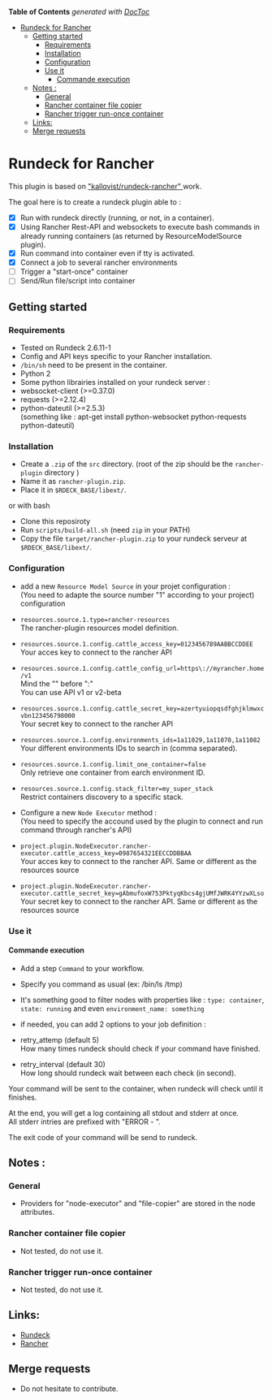 <!-- START doctoc generated TOC please keep comment here to allow auto update -->
<!-- DON'T EDIT THIS SECTION, INSTEAD RE-RUN doctoc TO UPDATE -->
**Table of Contents**  *generated with [DocToc](https://github.com/thlorenz/doctoc)*

- [Rundeck for Rancher](#rundeck-for-rancher)
  - [Getting started](#getting-started)
    - [Requirements](#requirements)
    - [Installation](#installation)
    - [Configuration](#configuration)
    - [Use it](#use-it)
      - [Commande execution](#commande-execution)
  - [Notes :](#notes-)
    - [General](#general)
    - [Rancher container file copier](#rancher-container-file-copier)
    - [Rancher trigger run-once container](#rancher-trigger-run-once-container)
  - [Links:](#links)
  - [Merge requests](#merge-requests)

<!-- END doctoc generated TOC please keep comment here to allow auto update -->

# Rundeck for Rancher

This plugin is based on ["kallqvist/rundeck-rancher" ](https://github.com/kallqvist/rundeck-rancher) work.

The goal here is to create a rundeck plugin able to :
- [x] Run with rundeck directly (running, or not, in a container).
- [x] Using Rancher Rest-API and websockets to execute bash commands in already running containers (as returned by ResourceModelSource plugin).
- [x] Run command into container even if tty is activated.
- [x] Connect a job to several rancher environments
- [ ] Trigger a "start-once" container
- [ ] Send/Run file/script into container

## Getting started
### Requirements
- Tested on Rundeck 2.6.11-1
- Config and API keys specific to your Rancher installation.
- `/bin/sh` need to be present in the container.
- Python 2
- Some python librairies installed on your rundeck server :
 - websocket-client (>=0.37.0)
 - requests (>=2.12.4)
 - python-dateutil (>=2.5.3)<br>
(something like : apt-get install python-websocket python-requests python-dateutil)

### Installation
- Create a `.zip` of the `src` directory. (root of the zip should be the `rancher-plugin` directory )
- Name it as `rancher-plugin.zip`.
- Place it in `$RDECK_BASE/libext/`.

or with bash

- Clone this reposiroty
- Run `scripts/build-all.sh` (need `zip` in your PATH)
- Copy the file `target/rancher-plugin.zip` to your rundeck serveur at `$RDECK_BASE/libext/`.


### Configuration
- add a new `Resource Model Source` in your projet configuration : <br>
(You need to adapte the source number "1" according to your project) configuration

 - `resources.source.1.type=rancher-resources`<br>
 The rancher-plugin resources model definition.

 - `resources.source.1.config.cattle_access_key=0123456789AABBCCDDEE`<br>
 Your acces key to connect to the rancher API

 - `resources.source.1.config.cattle_config_url=https\://myrancher.home/v1`<br>
 Mind the "\" before ":"<br>
 You can use API v1 or v2-beta

 - `resources.source.1.config.cattle_secret_key=azertyuiopqsdfghjklmwxcvbn123456798000`<br>
 Your secret key to connect to the rancher API

 - `resources.source.1.config.environments_ids=1a11029,1a11070,1a11082`<br>
 Your different environments IDs to search in (comma separated).

 - `resources.source.1.config.limit_one_container=false`<br>
 Only retrieve one container from earch environment ID.

 - `resources.source.1.config.stack_filter=my_super_stack`<br>
 Restrict containers discovery to a specific stack.



- Configure a new `Node Executor` method : <br>
(You need to specify the accound used by the plugin to connect and run command through rancher's API)
 - `project.plugin.NodeExecutor.rancher-executor.cattle_access_key=0987654321EECCDDBBAA`<br>
 Your acces key to connect to the rancher API. Same or different as the resources source

 - `project.plugin.NodeExecutor.rancher-executor.cattle_secret_key=gAbmufoxW753PktyqKbcs4gjUMfJWRK4YYzwXLso`<br>
 Your secret key to connect to the rancher API. Same or different as the resources source

### Use it
#### Commande execution
- Add a step `Command` to your workflow.
- Specify you command as usual (ex: /bin/ls /tmp)

- It's something good to filter nodes with properties like : `type: container`, `state: running` and even `environment_name: something`

- if needed, you can add 2 options to your job definition :
 - retry_attemp (default 5)<br>
 How many times rundeck should check if your command have finished.

 - retry_interval (default 30)<br>
 How long should rundeck wait between each check (in second).

Your command will be sent to the container, when rundeck will check until it finishes.

At the end, you will get a log containing all stdout and stderr at once.<br>
All stderr intries are prefixed with "ERROR - ".

The exit code of your command will be send to rundeck.

## Notes :
### General
- Providers for "node-executor" and "file-copier" are stored in the node attributes.

### Rancher container file copier
- Not tested, do not use it.

### Rancher trigger run-once container
- Not tested, do not use it.

## Links:
- [Rundeck](http://rundeck.org/)
- [Rancher](http://rancher.com/rancher/)

## Merge requests
- Do not hesitate to contribute.
